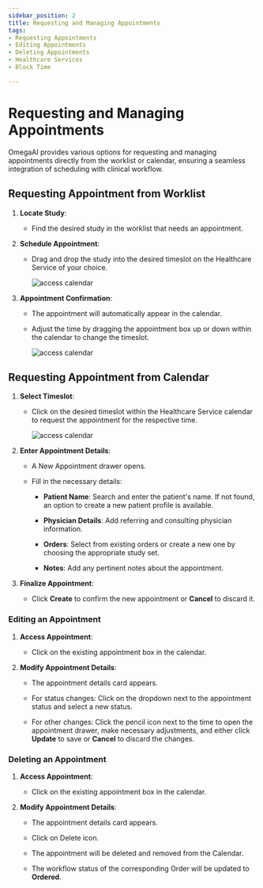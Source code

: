```yaml
---
sidebar_position: 2
title: Requesting and Managing Appointments
tags:
- Requesting Appointments
- Editing Appointments
- Deleting Appointments
- Healthcare Services
- Block Time

---
```


# Requesting and Managing Appointments
OmegaAI provides various options for requesting and managing
appointments directly from the worklist or calendar, ensuring a
seamless integration of scheduling with clinical workflow.

## Requesting Appointment from Worklist

1.  **Locate Study**:

    - Find the desired study in the worklist that needs an appointment.

2.  **Schedule Appointment**:

    - Drag and drop the study into the desired timeslot on the
      Healthcare Service of your choice.

      ![access calendar](./img/10.png)

3.  **Appointment Confirmation**:

    - The appointment will automatically appear in the calendar.

    - Adjust the time by dragging the appointment box up or down within
      the calendar to change the timeslot.

      ![access calendar](./img/11.png)

## Requesting Appointment from Calendar

1.  **Select Timeslot**:

    - Click on the desired timeslot within the Healthcare Service
      calendar to request the appointment for the respective time.

      ![access calendar](./img/12.png)

2.  **Enter Appointment Details**:

    - A New Appointment drawer opens.

    - Fill in the necessary details:

      - **Patient Name**: Search and enter the patient's name. If not
        found, an option to create a new patient profile is available.

      - **Physician Details**: Add referring and consulting physician
        information.

      - **Orders**: Select from existing orders or create a new one by
        choosing the appropriate study set.

      - **Notes**: Add any pertinent notes about the appointment.

3.  **Finalize Appointment**:

    - Click **Create** to confirm the new appointment or **Cancel** to
      discard it.

### Editing an Appointment

1.  **Access Appointment**:

    - Click on the existing appointment box in the calendar.

2.  **Modify Appointment Details**:

    - The appointment details card appears.

    - For status changes: Click on the dropdown next to the appointment
      status and select a new status.

    - For other changes: Click the pencil icon next to the time to open
      the appointment drawer, make necessary adjustments, and either
      click **Update** to save or **Cancel** to discard the changes.

### Deleting an Appointment

1.  **Access Appointment**:

    - Click on the existing appointment box in the calendar.

2.  **Modify Appointment Details**:

    - The appointment details card appears.

    - Click on Delete icon.
  
    - The appointment will be deleted and removed from the Calendar.
  
    - The workflow status of the corresponding Order will be updated to **Ordered**.
